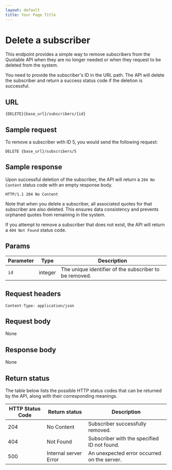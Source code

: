 ```yaml
---
layout: default
title: Your Page Title
---
```


# Delete a subscriber

This endpoint provides a simple way to remove subscribers from the Quotable API when they are no longer needed or when they request to be deleted from the system.

You need to provide the subscriber's ID in the URL path. The API will delete the subscriber and return a success status code if the deletion is successful.

## URL

```shell
{DELETE}{base_url}/subscribers/{id}
```

## Sample request

To remove a subscriber with ID 5, you would send the following request:

```shell
DELETE {base_url}/subscribers/5
```

## Sample response

Upon successful deletion of the subscriber, the API will return a `204 No Content` status code with an empty response body.

```text
HTTP/1.1 204 No Content
```

Note that when you delete a subscriber, all associated quotes for that subscriber are also deleted. This ensures data consistency and prevents orphaned quotes from remaining in the system.

If you attempt to remove a subscriber that does not exist, the API will return a `404 Not Found` status code.

## Params

| Parameter | Type | Description |
| ------------- | ----------- | ----------- |
| `id` | integer | The unique identifier of the subscriber to be removed. |

## Request headers

```shell
Content-Type: application/json
```

## Request body

None

## Response body

None

## Return status

The table below lists the possible HTTP status codes that can be returned by the API, along with their corresponding meanings.

| HTTP Status Code | Return status | Description |
| ------------- | ----------- | ----------- |
| 204 | No Content | Subscriber successfully removed. |
| 404 | Not Found | Subscriber with the specified ID not found. |
| 500 | Internal server Error | An unexpected error occurred on the server. |
